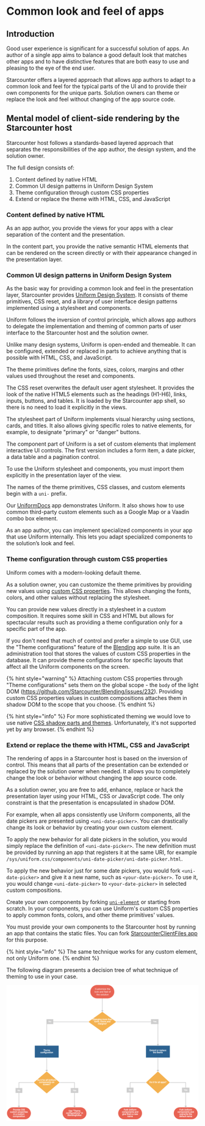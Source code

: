 # Common look and feel of apps

## Introduction

Good user experience is significant for a successful solution of apps. An author of a single app aims to balance a good default look that matches other apps and to have distinctive features that are both easy to use and pleasing to the eye of the end user.

Starcounter offers a layered approach that allows app authors to adapt to a common look and feel for the typical parts of the UI and to provide their own components for the unique parts. Solution owners can theme or replace the look and feel without changing of the app source code.

## Mental model of client-side rendering by the Starcounter host

Starcounter host follows a standards-based layered approach that separates the responsibilities of the app author, the design system, and the solution owner. 

The full design consists of:

1. Content defined by native HTML
2. Common UI design patterns in Uniform Design System
3. Theme configuration through custom CSS properties
4. Extend or replace the theme with HTML, CSS, and JavaScript

### Content defined by native HTML

As an app author, you provide the views for your apps with a clear separation of the content and the presentation.

In the content part, you provide the native semantic HTML elements that can be rendered on the screen directly or with their appearance changed in the presentation layer.

### Common UI design patterns in Uniform Design System

As the basic way for providing a common look and feel in the presentation layer, Starcounter provides [Uniform Design System](https://uniform.starcounter.io/). It consists of theme primitives, CSS reset, and a library of user interface design patterns implemented using a stylesheet and components.

Uniform follows the inversion of control principle, which allows app authors to delegate the implementation and theming of common parts of user interface to the Starcounter host and the solution owner.

Unlike many design systems, Uniform is open-ended and themeable. It can be configured, extended or replaced in parts to achieve anything that is possible with HTML, CSS, and JavaScript.

The theme primitives define the fonts, sizes, colors, margins and other values used throughout the reset and components.

The CSS reset overwrites the default user agent stylesheet. It provides the look of the native HTML5 elements such as the headings (H1-H6), links, inputs, buttons, and tables. It is loaded by the Starcounter app shell, so there is no need to load it explicitly in the views. 

The stylesheet part of Uniform implements visual hierarchy using sections, cards, and titles. It also allows giving specific roles to native elements, for example, to designate "primary" or "danger" buttons.

The component part of Uniform is a set of custom elements that implement interactive UI controls. The first version includes a form item, a date picker, a data table and a pagination control. 

To use the Uniform stylesheet and components, you must import them explicitly in the presentation layer of the view.

The names of the theme primitives, CSS classes, and custom elements begin with a `uni-` prefix.

Our [UniformDocs](https://uniform.starcounter.io/) app demonstrates Uniform. It also shows how to use common third-party custom elements such as a Google Map or a Vaadin combo box element.

As an app author, you can implement specialized components in your app that use Uniform internally. This lets you adapt specialized components to the solution’s look and feel.

### Theme configuration through custom CSS properties

Uniform comes with a modern-looking default theme.

As a solution owner, you can customize the theme primitives by providing new values using [custom CSS properties](https://developer.mozilla.org/en-US/docs/Web/CSS/Using_CSS_variables). This allows changing the fonts, colors, and other values without replacing the stylesheet.

You can provide new values directly in a stylesheet in a custom composition. It requires some skill in CSS and HTML but allows for spectacular results such as providing a theme configuration only for a specific part of the app.

If you don't need that much of control and prefer a simple to use GUI, use the "Theme configurations" feature of the [Blending](https://github.com/Starcounter/Blending) app suite. It is an administration tool that stores the values of custom CSS properties in the database. It can provide theme configurations for specific layouts that affect all the Uniform components on the screen.

{% hint style="warning" %} Attaching custom CSS properties through "Theme configurations" sets them on the global scope - the `body` of the light DOM (https://github.com/Starcounter/Blending/issues/232). Providing custom CSS properties values in custom compositions attaches them in shadow DOM to the scope that you choose. {% endhint %}

{% hint style="info" %} For more sophisticated theming we would love to use native [CSS shadow parts and themes](https://meowni.ca/posts/part-theme-explainer/). Unfortunately, it's not supported yet by any browser. {% endhint %}

### Extend or replace the theme with HTML, CSS and JavaScript

The rendering of apps in a Starcounter host is based on the inversion of control. This means that all parts of the presentation can be extended or replaced by the solution owner when needed. It allows you to completely change the look or behavior without changing the app source code.

As a solution owner, you are free to add, enhance, replace or hack the presentation layer using your HTML, CSS or JavaScript code. The only constraint is that the presentation is encapsulated in shadow DOM. 

For example, when all apps consistently use Uniform components, all the date pickers are presented using `<uni-date-picker>`. You can drastically change its look or behavior by creating your own custom element.

To apply the new behavior for all date pickers in the solution, you would simply replace the definition of `<uni-date-picker>`. The new definition must be provided by running an app that registers it at the same URI, for example `/sys/uniform.css/components/uni-date-picker/uni-date-picker.html`.

To apply the new behavior just for some date pickers, you would fork `<uni-date-picker>` and give it a new name, such as `<your-date-picker>`. To use it, you would change `<uni-date-picker>` to `<your-date-picker>` in selected custom compositions.

Create your own components by forking [`uni-element`](https://github.com/Starcounter/uniform.css/tree/master/components) or starting from scratch. In your components, you can use Uniform's custom CSS properties to apply common fonts, colors, and other theme primitives' values.

You must provide your own components to the Starcounter host by running an app that contains the static files. You can fork [StarcounterClientFiles app](https://github.com/Starcounter/StarcounterClientFiles/) for this purpose.

{% hint style="info" %} The same technique works for any custom element, not only Uniform one. {% endhint %}

The following diagram presents a decision tree of what technique of theming to use in your case.

![Decision tree of theming Uniform](../../.gitbook/assets/uniform-decision-tree.png)

